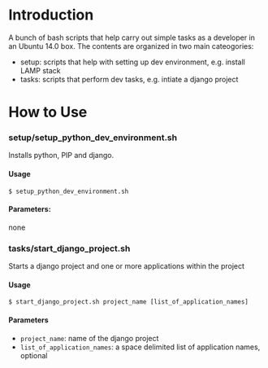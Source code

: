 # Introduction
A bunch of bash scripts that help carry out simple tasks as a developer in an Ubuntu 14.0 box. The contents are organized in two main cateogories:

- setup: scripts that help with setting up dev environment, e.g. install LAMP stack
- tasks: scripts that perform dev tasks, e.g. intiate a django project

# How to Use

### setup/setup_python_dev_environment.sh

Installs python, PIP and django.

#### Usage
`$ setup_python_dev_environment.sh`

#### Parameters:
none

### tasks/start_django_project.sh
Starts a django project and one or more applications within the project
#### Usage
`$ start_django_project.sh project_name [list_of_application_names]`
#### Parameters
- `project_name`:	name of the django project
- `list_of_application_names`: a space delimited list of application names, optional
